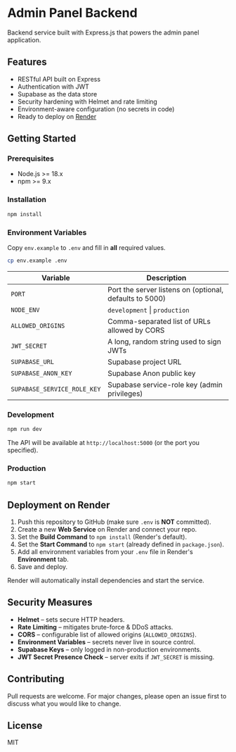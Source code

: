 # Admin Panel Backend

Backend service built with Express.js that powers the admin panel application.

## Features

* RESTful API built on Express
* Authentication with JWT
* Supabase as the data store
* Security hardening with Helmet and rate limiting
* Environment-aware configuration (no secrets in code)
* Ready to deploy on [Render](https://render.com)

## Getting Started

### Prerequisites

* Node.js >= 18.x
* npm >= 9.x

### Installation

```bash
npm install
```

### Environment Variables

Copy `env.example` to `.env` and fill in **all** required values.

```bash
cp env.example .env
```

| Variable | Description |
|-----|-----|
| `PORT` | Port the server listens on (optional, defaults to 5000) |
| `NODE_ENV` | `development` \| `production` |
| `ALLOWED_ORIGINS` | Comma-separated list of URLs allowed by CORS |
| `JWT_SECRET` | A long, random string used to sign JWTs |
| `SUPABASE_URL` | Supabase project URL |
| `SUPABASE_ANON_KEY` | Supabase Anon public key |
| `SUPABASE_SERVICE_ROLE_KEY` | Supabase service-role key (admin privileges) |

### Development

```bash
npm run dev
```

The API will be available at `http://localhost:5000` (or the port you specified).

### Production

```bash
npm start
```

## Deployment on Render

1. Push this repository to GitHub (make sure `.env` is **NOT** committed).
2. Create a new **Web Service** on Render and connect your repo.
3. Set the **Build Command** to `npm install` (Render's default).
4. Set the **Start Command** to `npm start` (already defined in `package.json`).
5. Add all environment variables from your `.env` file in Render's **Environment** tab.
6. Save and deploy.

Render will automatically install dependencies and start the service.

## Security Measures

* **Helmet** – sets secure HTTP headers.
* **Rate Limiting** – mitigates brute-force & DDoS attacks.
* **CORS** – configurable list of allowed origins (`ALLOWED_ORIGINS`).
* **Environment Variables** – secrets never live in source control.
* **Supabase Keys** – only logged in non-production environments.
* **JWT Secret Presence Check** – server exits if `JWT_SECRET` is missing.

## Contributing

Pull requests are welcome. For major changes, please open an issue first to discuss what you would like to change.

## License

MIT 